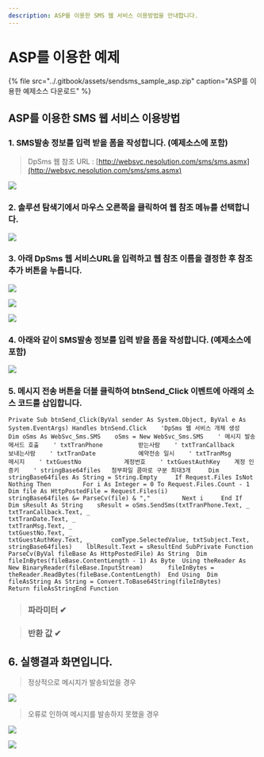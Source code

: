 ```yaml
---
description: ASP를 이용한 SMS 웹 서비스 이용방법을 안내합니다.
---
```


# ASP를 이용한 예제

{% file src="../.gitbook/assets/sendsms\_sample\_asp.zip" caption="ASP를 이용한 예제소스 다운로드" %}

## ASP를 이용한 SMS 웹 서비스 이용방법 <a id="asp-net-vb-sms"></a>

### 1. SMS발송 정보를 입력 받을 폼을 작성합니다. \(예제소스에 포함\) <a id="1-visual-studio-net"></a>

> DpSms 웹 참조 URL : [http://websvc.nesolution.com/sms/sms.asmx](http://websvc.nesolution.com/sms/sms.asmx)​

![](https://gblobscdn.gitbook.com/assets%2F-Mi_8LPPppX55FEwiSXr%2F-MitPJX_mmCk_GIeDrEz%2F-MitQ0wZ9Er7XyLmyJPm%2Faspnet_1.png?alt=media&token=f971ce82-ce83-44ad-b7ce-a149380e1752)

### 2. 솔루션 탐색기에서 마우스 오른쪽을 클릭하여 웹 참조 메뉴를 선택합니다. <a id="2"></a>

![](https://gblobscdn.gitbook.com/assets%2F-Mi_8LPPppX55FEwiSXr%2Fsync%2F66cdde2efe8e0c9368d075815e2cb8f45f6d850a.png?alt=media)

### 3. 아래 DpSms 웹 서비스URL을 입력하고 웹 참조 이름을 결정한 후 참조 추가 버튼을 누릅니다. <a id="3-dpsms-url"></a>

![](https://gblobscdn.gitbook.com/assets%2F-Mi_8LPPppX55FEwiSXr%2Fsync%2F4517d083a8d8548f9fda0307ccca85202476595c.png?alt=media)

![](https://gblobscdn.gitbook.com/assets%2F-Mi_8LPPppX55FEwiSXr%2F-MitoNE6xKzssr5Wb6cr%2F-MitwdcIisH9mclwajmP%2Fasp_vb_4.png?alt=media&token=6949d097-c82d-4ea0-b54b-bb8519a3242e)

![](https://gblobscdn.gitbook.com/assets%2F-Mi_8LPPppX55FEwiSXr%2Fsync%2F51d879f67585608d54341494d31f8647e8cf9ccd.png?alt=media)

### 4. 아래와 같이 SMS발송 정보를 입력 받을 폼을 작성합니다. \(예제소스에 포함\) <a id="4-sms"></a>

![](https://gblobscdn.gitbook.com/assets%2F-Mi_8LPPppX55FEwiSXr%2Fsync%2F51aedfcb9a0bc76de049861307aac8852024862b.png?alt=media)

### 5. 메시지 전송 버튼을 더블 클릭하여 btnSend\_Click 이벤트에 아래의 소스 코드를 삽입합니다. <a id="5-btnsend_click"></a>

```text
Private Sub btnSend_Click(ByVal sender As System.Object, ByVal e As System.EventArgs) Handles btnSend.Click    'DpSms 웹 서비스 개체 생성    Dim oSms As WebSvc_Sms.SMS    oSms = New WebSvc_Sms.SMS​    ' 메시지 발송   메서드 호출    ' txtTranPhone          받는사람    ' txtTranCallback      보내는사람    ' txtTranDate            예약전송 일시    ' txtTranMsg            메시지    ' txtGuestNo            계정번호    ' txtGuestAuthKey    계정 인증키    ' stringBase64files   첨부파일 콤마로 구분 최대3개​     Dim stringBase64files As String = String.Empty     If Request.Files IsNot Nothing Then         For i As Integer = 0 To Request.Files.Count - 1            Dim file As HttpPostedFile = Request.Files(i)            stringBase64files &= ParseCv(file) & ","         Next i     End If​    Dim sResult As String    sResult = oSms.SendSms(txtTranPhone.Text, _                                        txtTranCallback.Text, _                                        txtTranDate.Text, _                                        txtTranMsg.Text, _                                        txtGuestNo.Text, _                                        txtGuestAuthKey.Text, _      comType.SelectedValue, txtSubject.Text, stringBase64files)​    lblResult.Text = sResultEnd Sub​Private Function ParseCv(ByVal fileBase As HttpPostedFile) As String​  Dim fileInBytes(fileBase.ContentLength - 1) As Byte  Using theReader As New BinaryReader(fileBase.InputStream)       fileInBytes = theReader.ReadBytes(fileBase.ContentLength)  End Using  Dim fileAsString As String = Convert.ToBase64String(fileInBytes)     Return fileAsStringEnd Function
```

> ### **파라미터** ✔ <a id="undefined"></a>

> ### **반환 값** ✔ <a id="undefined-1"></a>

## 6. 실행결과 화면입니다. <a id="6"></a>

> 정상적으로 메시지가 발송되었을 경우

![](https://gblobscdn.gitbook.com/assets%2F-Mi_8LPPppX55FEwiSXr%2F-MitjzRZvtLoYKG1sP4Z%2F-MitkuNWdiRRkQoDnWrV%2Faspnet_8.png?alt=media&token=86418e41-759c-4c63-856a-4843f26b554b)

> 오류로 인하여 메시지를 발송하지 못했을 경우

![](https://gblobscdn.gitbook.com/assets%2F-Mi_8LPPppX55FEwiSXr%2F-MitjzRZvtLoYKG1sP4Z%2F-MitkuNXMMyJJ4oWr20t%2Faspnet_9.png?alt=media&token=ba1fbb17-ff42-4c12-bb6f-e21a9dc04729)

![](https://gblobscdn.gitbook.com/assets%2F-Mi_8LPPppX55FEwiSXr%2F-MitjzRZvtLoYKG1sP4Z%2F-MitkuNYhpaUzYrDQ2nf%2Faspnet_10.png?alt=media&token=a4aa77e4-bf0f-4081-aaeb-60dc11c2ae24)

